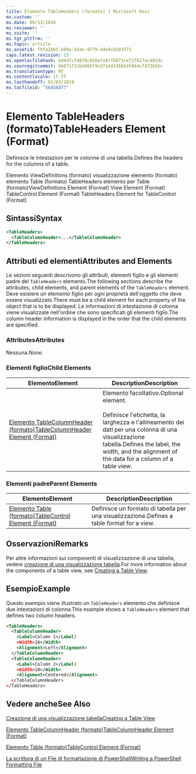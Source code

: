```yaml
---
title: Elemento TableHeaders (formato) | Microsoft Docs
ms.custom: ''
ms.date: 09/13/2016
ms.reviewer: ''
ms.suite: ''
ms.tgt_pltfrm: ''
ms.topic: article
ms.assetid: f9fa2b6f-b99a-42de-9779-44e9cb583f71
caps.latest.revision: 15
ms.openlocfilehash: bd44fcf4878c858afe81fb071ce72f627ac465dc
ms.sourcegitcommit: b6871f21bd666f9cd71dd336bb3f844cf472b56c
ms.translationtype: MT
ms.contentlocale: it-IT
ms.lasthandoff: 02/03/2019
ms.locfileid: "56856877"
---
```

# <a name="tableheaders-element-format"></a><span data-ttu-id="25e6d-102">Elemento TableHeaders (formato)</span><span class="sxs-lookup"><span data-stu-id="25e6d-102">TableHeaders Element (Format)</span></span>

<span data-ttu-id="25e6d-103">Definisce le intestazioni per le colonne di una tabella.</span><span class="sxs-lookup"><span data-stu-id="25e6d-103">Defines the headers for the columns of a table.</span></span>

<span data-ttu-id="25e6d-104">Elemento ViewDefinitions (formato) visualizzazione elemento (formato) elemento Table (formato) TableHeaders elemento per Table (formato)</span><span class="sxs-lookup"><span data-stu-id="25e6d-104">ViewDefinitions Element (Format) View Element (Format) TableControl Element (Format) TableHeaders Element for TableControl (Format)</span></span>

## <a name="syntax"></a><span data-ttu-id="25e6d-105">Sintassi</span><span class="sxs-lookup"><span data-stu-id="25e6d-105">Syntax</span></span>

```xml
<TableHeaders>
  <TableColumnHeader>...</TableColumnHeader>
</TableHeaders>

```

## <a name="attributes-and-elements"></a><span data-ttu-id="25e6d-106">Attributi ed elementi</span><span class="sxs-lookup"><span data-stu-id="25e6d-106">Attributes and Elements</span></span>

<span data-ttu-id="25e6d-107">Le sezioni seguenti descrivono gli attributi, elementi figlio e gli elementi padre del `TableHeaders` elemento.</span><span class="sxs-lookup"><span data-stu-id="25e6d-107">The following sections describe the attributes, child elements, and parent elements of the `TableHeaders` element.</span></span> <span data-ttu-id="25e6d-108">Deve esistere un elemento figlio per ogni proprietà dell'oggetto che deve essere visualizzato.</span><span class="sxs-lookup"><span data-stu-id="25e6d-108">There must be a child element for each property of the object that is to be displayed.</span></span> <span data-ttu-id="25e6d-109">Le informazioni di intestazione di colonna viene visualizzate nell'ordine che sono specificati gli elementi figlio.</span><span class="sxs-lookup"><span data-stu-id="25e6d-109">The column header information is displayed in the order that the child elements are specified.</span></span>

### <a name="attributes"></a><span data-ttu-id="25e6d-110">Attributes</span><span class="sxs-lookup"><span data-stu-id="25e6d-110">Attributes</span></span>

<span data-ttu-id="25e6d-111">Nessuna.</span><span class="sxs-lookup"><span data-stu-id="25e6d-111">None.</span></span>

### <a name="child-elements"></a><span data-ttu-id="25e6d-112">Elementi figlio</span><span class="sxs-lookup"><span data-stu-id="25e6d-112">Child Elements</span></span>

|<span data-ttu-id="25e6d-113">Elemento</span><span class="sxs-lookup"><span data-stu-id="25e6d-113">Element</span></span>|<span data-ttu-id="25e6d-114">Description</span><span class="sxs-lookup"><span data-stu-id="25e6d-114">Description</span></span>|
|-------------|-----------------|
|[<span data-ttu-id="25e6d-115">Elemento TableColumnHeader (formato)</span><span class="sxs-lookup"><span data-stu-id="25e6d-115">TableColumnHeader Element (Format)</span></span>](./tablecolumnheader-element-format.md)|<span data-ttu-id="25e6d-116">Elemento facoltativo.</span><span class="sxs-lookup"><span data-stu-id="25e6d-116">Optional element.</span></span><br /><br /> <span data-ttu-id="25e6d-117">Definisce l'etichetta, la larghezza e l'allineamento dei dati per una colonna di una visualizzazione tabella.</span><span class="sxs-lookup"><span data-stu-id="25e6d-117">Defines the label, the width, and the alignment of the data for a column of a table view.</span></span>|

### <a name="parent-elements"></a><span data-ttu-id="25e6d-118">Elementi padre</span><span class="sxs-lookup"><span data-stu-id="25e6d-118">Parent Elements</span></span>

|<span data-ttu-id="25e6d-119">Elemento</span><span class="sxs-lookup"><span data-stu-id="25e6d-119">Element</span></span>|<span data-ttu-id="25e6d-120">Description</span><span class="sxs-lookup"><span data-stu-id="25e6d-120">Description</span></span>|
|-------------|-----------------|
|[<span data-ttu-id="25e6d-121">Elemento Table (formato)</span><span class="sxs-lookup"><span data-stu-id="25e6d-121">TableControl Element (Format)</span></span>](./tablecontrol-element-format.md)|<span data-ttu-id="25e6d-122">Definisce un formato di tabella per una visualizzazione.</span><span class="sxs-lookup"><span data-stu-id="25e6d-122">Defines a table format for a view.</span></span>|

## <a name="remarks"></a><span data-ttu-id="25e6d-123">Osservazioni</span><span class="sxs-lookup"><span data-stu-id="25e6d-123">Remarks</span></span>

<span data-ttu-id="25e6d-124">Per altre informazioni sui componenti di visualizzazione di una tabella, vedere [creazione di una visualizzazione tabella](./creating-a-table-view.md).</span><span class="sxs-lookup"><span data-stu-id="25e6d-124">For more information about the components of a table view, see [Creating a Table View](./creating-a-table-view.md).</span></span>

## <a name="example"></a><span data-ttu-id="25e6d-125">Esempio</span><span class="sxs-lookup"><span data-stu-id="25e6d-125">Example</span></span>

<span data-ttu-id="25e6d-126">Questo esempio viene illustrato un `TableHeaders` elemento che definisce due intestazioni di colonna.</span><span class="sxs-lookup"><span data-stu-id="25e6d-126">This example shows a `TableHeaders` element that defines two column headers.</span></span>

```xml
<TableHeaders>
  <TableColumnHeader>
    <Label>Column 1</Label)
    <Width>16</Width>
    <Alignment>Left</Alignment>
  </TableColumnHeader>
  <TableColumnHeader>
    <Label>Column 2</Label)
    <Width>10</Width>
    <Alignment>Centered</Alignment>
  </TableColumnHeader>
</TableHeaders>
```

## <a name="see-also"></a><span data-ttu-id="25e6d-127">Vedere anche</span><span class="sxs-lookup"><span data-stu-id="25e6d-127">See Also</span></span>

[<span data-ttu-id="25e6d-128">Creazione di una visualizzazione tabella</span><span class="sxs-lookup"><span data-stu-id="25e6d-128">Creating a Table View</span></span>](./creating-a-table-view.md)

[<span data-ttu-id="25e6d-129">Elemento TableColumnHeader (formato)</span><span class="sxs-lookup"><span data-stu-id="25e6d-129">TableColumnHeader Element (Format)</span></span>](./tablecolumnheader-element-format.md)

[<span data-ttu-id="25e6d-130">Elemento Table (formato)</span><span class="sxs-lookup"><span data-stu-id="25e6d-130">TableControl Element (Format)</span></span>](./tablecontrol-element-format.md)

[<span data-ttu-id="25e6d-131">La scrittura di un File di formattazione di PowerShell</span><span class="sxs-lookup"><span data-stu-id="25e6d-131">Writing a PowerShell Formatting File</span></span>](./writing-a-powershell-formatting-file.md)
